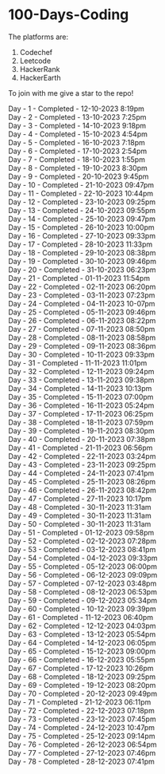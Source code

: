 # 100-Days-Coding
The platforms are:
1) Codechef
2) Leetcode
3) HackerRank
4) HackerEarth

To join with me give a star to the repo!

Day - 1 - Completed - 12-10-2023 8:19pm <br>
Day - 2 - Completed - 13-10-2023 7:25pm <br>
Day - 3 - Completed - 14-10-2023 9:18pm <br>
Day - 4 - Completed - 15-10-2023 4:54pm <br>
Day - 5 - Completed - 16-10-2023 7:18pm <br>
Day - 6 - Completed - 17-10-2023 2:54pm <br>
Day - 7 - Completed - 18-10-2023 1:55pm <br>
Day - 8 - Completed - 19-10-2023 8:30pm <br>
Day - 9 - Completed - 20-10-2023 9:45pm <br>
Day - 10 - Completed - 21-10-2023 09:47pm <br>
Day - 11 - Completed - 22-10-2023 10:44pm <br> 
Day - 12 - Completed - 23-10-2023 09:25pm <br>
Day - 13 - Completed - 24-10-2023 09:55pm <br>
Day - 14 - Completed - 25-10-2023 09:47pm <br>
Day - 15 - Completed - 26-10-2023 10:00pm <br>
Day - 16 - Completed - 27-10-2023 09:33pm <br>
Day - 17 - Completed - 28-10-2023 11:33pm <br>
Day - 18 - Completed - 29-10-2023 08:38pm <br>
Day - 19 - Completed - 30-10-2023 09:46pm <br>
Day - 20 - Completed - 31-10-2023 06:23pm <br>
Day - 21 - Completed - 01-11-2023 11:54pm <br>
Day - 22 - Completed - 02-11-2023 06:20pm <br>
Day - 23 - Completed - 03-11-2023 07:23pm <br>
Day - 24 - Completed - 04-11-2023 10-07pm <br>
Day - 25 - Completed - 05-11-2023 09:46pm <br>
Day - 26 - Completed - 06-11-2023 08:22pm <br>
Day - 27 - Completed - 07-11-2023 08:50pm <br>
Day - 28 - Completed - 08-11-2023 08:58pm <br>
Day - 29 - Completed - 09-11-2023 08:36pm <br>
Day - 30 - Completed - 10-11-2023 09:33pm <br>
Day - 31 - Completed - 11-11-2023 11:01pm <br>
Day - 32 - Completed - 12-11-2023 09:24pm <br>
Day - 33 - Completed - 13-11-2023 09:38pm <br>
Day - 34 - Completed - 14-11-2023 10:13pm <br>
Day - 35 - Completed - 15-11-2023 07:00pm <br>
Day - 36 - Completed - 16-11-2023 05:24pm <br>
Day - 37 - Completed - 17-11-2023 06:25pm <br>
Day - 38 - Completed - 18-11-2023 07:59pm <br>
Day - 39 - Completed - 19-11-2023 08:30pm <br>
Day - 40 - Completed - 20-11-2023 07:38pm <br>
Day - 41 - Completed - 21-11-2023 06:56pm <br>
Day - 42 - Completed - 22-11-2023 03:24pm <br>
Day - 43 - Completed - 23-11-2023 09:25pm <br>
Day - 44 - Completed - 24-11-2023 07:41pm <br>
Day - 45 - Completed - 25-11-2023 08:26pm <br>
Day - 46 - Completed - 26-11-2023 08:42pm <br>
Day - 47 - Completed - 27-11-2023 10:17pm <br>
Day - 48 - Completed - 30-11-2023 11:31am <br>
Day - 49 - Completed - 30-11-2023 11:31am <br>
Day - 50 - Completed - 30-11-2023 11:31am <br>
Day - 51 - Completed - 01-12-2023 09:58pm <br>
Day - 52 - Completed - 02-12-2023 07:28pm <br>
Day - 53 - Completed - 03-12-2023 08:41pm <br>
Day - 54 - Completed - 04-12-2023 09:33pm <br>
Day - 55 - Completed - 05-12-2023 06:00pm <br>
Day - 56 - Completed - 06-12-2023 09:09pm <br>
Day - 57 - Completed - 07-12-2023 03:48pm <br>
Day - 58 - Completed - 08-12-2023 06:53pm <br>
Day - 59 - Completed - 09-12-2023 05:34pm <br>
Day - 60 - Completed - 10-12-2023 09:39pm <br>
Day - 61 - Completed - 11-12-2023 06:40pm <br>
Day - 62 - Completed - 12-12-2023 04:03pm <br>
Day - 63 - Completed - 13-12-2023 05:54pm <br>
Day - 64 - Completed - 14-12-2023 06:05pm <br>
Day - 65 - Completed - 15-12-2023 09:00pm <br>
Day - 66 - Completed - 16-12-2023 05:55pm <br>
Day - 67 - Completed - 17-12-2023 10:26pm <br>
Day - 68 - Completed - 18-12-2023 09:25pm <br>
Day - 69 - Completed - 19-12-2023 08:20pm <br>
Day - 70 - Completed - 20-12-2023 09:49pm <br>
Day - 71 - Completed - 21-12-2023 06:11pm <br>
Day - 72 - Completed - 22-12-2023 07:18pm <br>
Day - 73 - Completed - 23-12-2023 07:45pm <br>
Day - 74 - Completed - 24-12-2023 10:47pm <br>
Day - 75 - Completed - 25-12-2023 09:14pm <br>
Day - 76 - Completed - 26-12-2023 06:54pm <br>
Day - 77 - Completed - 27-12-2023 07:46pm <br>
Day - 78 - Completed - 28-12-2023 07:41pm
